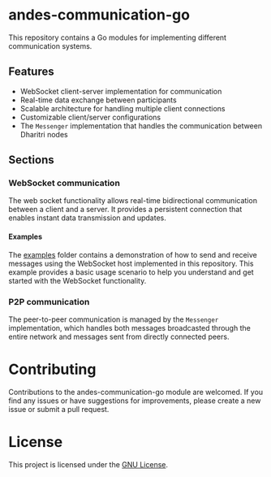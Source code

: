 # andes-communication-go

This repository contains a Go modules for implementing different communication systems.

## Features

- WebSocket client-server implementation for communication
- Real-time data exchange between participants
- Scalable architecture for handling multiple client connections
- Customizable client/server configurations
- The `Messenger` implementation that handles the communication between Dharitri nodes

## Sections

### WebSocket communication

The web socket functionality allows real-time bidirectional communication between a client and a server. 
It provides a persistent connection that enables instant data transmission and updates.

#### Examples
The [examples](./websocket/examples) folder contains a demonstration of how to send and receive messages using the WebSocket host implemented in this repository. 
This example provides a basic usage scenario to help you understand and get started with the WebSocket functionality.

### P2P communication

The peer-to-peer communication is managed by the `Messenger` implementation, which handles both messages broadcasted through the entire network and messages sent from directly connected peers.

# Contributing
Contributions to the andes-communication-go module are welcomed. If you find any issues or have suggestions for improvements,
please create a new issue or submit a pull request.

# License

This project is licensed under the [GNU License](https://github.com/subrahamanyam341/andes-communication/blob/main/LICENSE).


